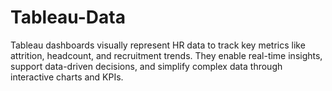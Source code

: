# Tableau-Data
Tableau dashboards visually represent HR data to track key metrics like attrition, headcount, and recruitment trends. They enable real-time insights, support data-driven decisions, and simplify complex data through interactive charts and KPIs.
